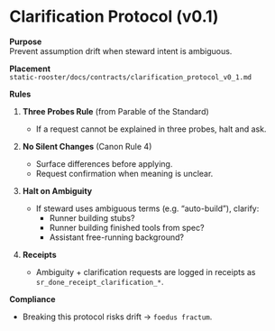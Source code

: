# Clarification Protocol (v0.1)

**Purpose**  
Prevent assumption drift when steward intent is ambiguous.

**Placement**  
`static-rooster/docs/contracts/clarification_protocol_v0_1.md`

**Rules**

1. **Three Probes Rule** (from Parable of the Standard)
   - If a request cannot be explained in three probes, halt and ask.

2. **No Silent Changes** (Canon Rule 4)
   - Surface differences before applying.
   - Request confirmation when meaning is unclear.

3. **Halt on Ambiguity**
   - If steward uses ambiguous terms (e.g. “auto-build”), clarify:
     - Runner building stubs?
     - Runner building finished tools from spec?
     - Assistant free-running background?

4. **Receipts**
   - Ambiguity + clarification requests are logged in receipts as `sr_done_receipt_clarification_*`.

**Compliance**
- Breaking this protocol risks drift → `foedus fractum`.
